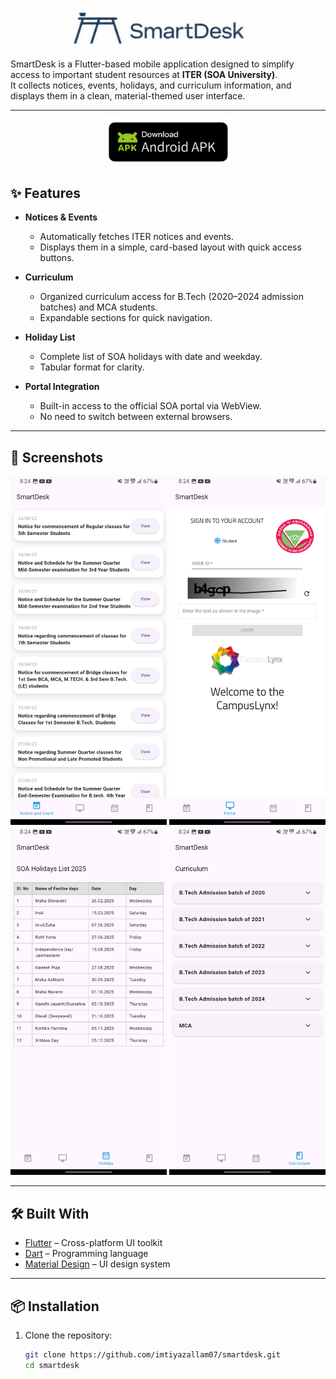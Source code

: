 <p align="center">
  <img src="screenshots/thumbnail1.jpg" alt="Logo" style="vertical-align: middle;"/>
</p>


SmartDesk is a Flutter-based mobile application designed to simplify access to important student resources at **ITER (SOA University)**.  
It collects notices, events, holidays, and curriculum information, and displays them in a clean, material-themed user interface.  

---

<p align="center">
  <a href="https://github.com/imtiyazallam07/SmartDesk/releases/download/v0.4.1/SmartDesk-v0.4.1.apk"><img src = "screenshots/Download_Android_APK_Badge.webp" width=200></a>
<p>

## ✨ Features  

- **Notices & Events**  
  - Automatically fetches ITER notices and events.  
  - Displays them in a simple, card-based layout with quick access buttons.  

- **Curriculum**  
  - Organized curriculum access for B.Tech (2020–2024 admission batches) and MCA students.  
  - Expandable sections for quick navigation.  

- **Holiday List**  
  - Complete list of SOA holidays with date and weekday.  
  - Tabular format for clarity.  

- **Portal Integration**  
  - Built-in access to the official SOA portal via WebView.  
  - No need to switch between external browsers.  

---

## 📸 Screenshots  
<img src="screenshots/notices.jpg" width="250" />  
<img src="screenshots/portal.jpg" width="250" /> 
<img src="screenshots/holidays.jpg" width="250" />    
<img src="screenshots/curriculum.jpg" width="250" /> 

---

## 🛠️ Built With  
- [Flutter](https://flutter.dev/) – Cross-platform UI toolkit  
- [Dart](https://dart.dev/) – Programming language  
- [Material Design](https://m3.material.io/) – UI design system  

---

## 📦 Installation  

1. Clone the repository:  
   ```bash
   git clone https://github.com/imtiyazallam07/smartdesk.git
   cd smartdesk
   ```


